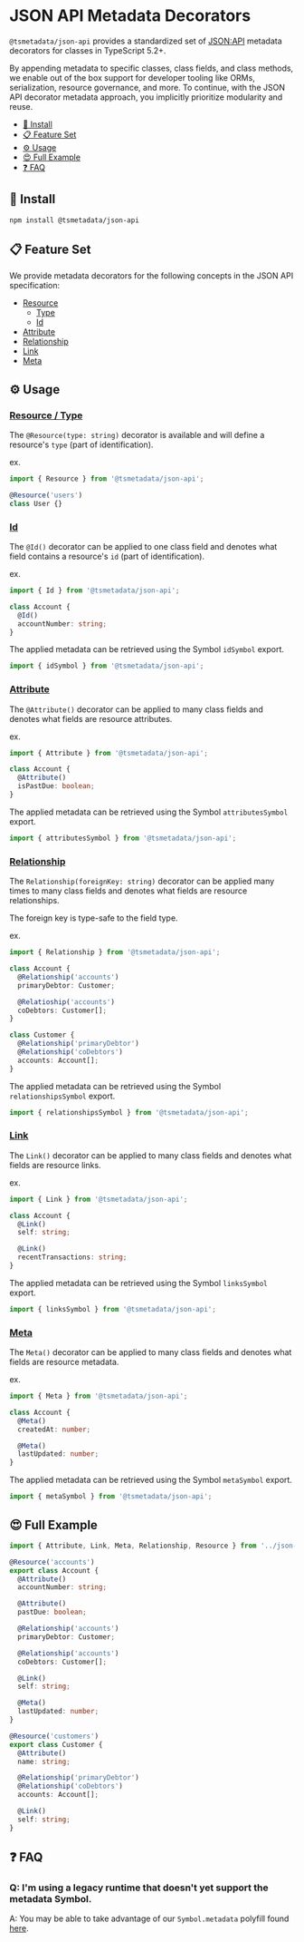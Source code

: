 # JSON API Metadata Decorators

`@tsmetadata/json-api` provides a standardized set of [JSON:API](https://jsonapi.org/) metadata decorators for classes in TypeScript 5.2+.

By appending metadata to specific classes, class fields, and class methods, we enable out of the box support for developer tooling like ORMs, serialization, resource governance, and more. To continue, with the JSON API decorator metadata approach, you implicitly prioritize modularity and reuse.

- [🌱 Install](#-install)
- [📋 Feature Set](#-feature-set)
- [⚙️ Usage](#️-usage)
- [😍 Full Example](#-full-example)
- [❓ FAQ](#-faq)

## 🌱 Install
```bash
npm install @tsmetadata/json-api
```

## 📋 Feature Set
We provide metadata decorators for the following concepts in the JSON API specification:
- [Resource](#resource--type)
  - [Type](#resource--type)
  - [Id](#id)
- [Attribute](#attribute)
- [Relationship](#relationship)
- [Link](#link)
- [Meta](#meta)

## ⚙️ Usage
### [Resource / Type](https://jsonapi.org/format/#document-resource-objects)
The `@Resource(type: string)` decorator is available and will define a resource's `type` (part of identification).

ex.
```typescript
import { Resource } from '@tsmetadata/json-api';

@Resource('users')
class User {}
```

### [Id](https://jsonapi.org/format/#document-resource-object-identification)
The `@Id()` decorator can be applied to one class field and denotes what field contains a resource's `id` (part of identification).

ex.
```typescript
import { Id } from '@tsmetadata/json-api';

class Account {
  @Id()
  accountNumber: string;
}
```

The applied metadata can be retrieved using the Symbol `idSymbol` export.
```typescript
import { idSymbol } from '@tsmetadata/json-api';
```

### [Attribute](https://jsonapi.org/format/#document-resource-object-attributes)
The `@Attribute()` decorator can be applied to many class fields and denotes what fields are resource attributes.

ex.
```typescript
import { Attribute } from '@tsmetadata/json-api';

class Account {
  @Attribute()
  isPastDue: boolean;
}
```

The applied metadata can be retrieved using the Symbol `attributesSymbol` export.
```typescript
import { attributesSymbol } from '@tsmetadata/json-api';
```


### [Relationship](https://jsonapi.org/format/#document-resource-object-relationships)
The `Relationship(foreignKey: string)` decorator can be applied many times to many class fields and denotes what fields are resource relationships.

The foreign key is type-safe to the field type.

ex.
```typescript
import { Relationship } from '@tsmetadata/json-api';

class Account {
  @Relationship('accounts')
  primaryDebtor: Customer;

  @Relatioship('accounts')
  coDebtors: Customer[];
}

class Customer {
  @Relationship('primaryDebtor')
  @Relationship('coDebtors')
  accounts: Account[];
}
```

The applied metadata can be retrieved using the Symbol `relationshipsSymbol` export.
```typescript
import { relationshipsSymbol } from '@tsmetadata/json-api';
```

### [Link](https://jsonapi.org/format/#document-resource-object-related-resource-links)
The `Link()` decorator can be applied to many class fields and denotes what fields are resource links.

ex.
```typescript
import { Link } from '@tsmetadata/json-api';

class Account {
  @Link()
  self: string;

  @Link()
  recentTransactions: string;
}
```

The applied metadata can be retrieved using the Symbol `linksSymbol` export.
```typescript
import { linksSymbol } from '@tsmetadata/json-api';
```

### [Meta](https://jsonapi.org/format/#document-meta)
The `Meta()` decorator can be applied to many class fields and denotes what fields are resource metadata.

ex.
```typescript
import { Meta } from '@tsmetadata/json-api';

class Account {
  @Meta()
  createdAt: number;

  @Meta()
  lastUpdated: number;
}
```

The applied metadata can be retrieved using the Symbol `metaSymbol` export.
```typescript
import { metaSymbol } from '@tsmetadata/json-api';
```

## 😍 Full Example
```typescript
import { Attribute, Link, Meta, Relationship, Resource } from '../json-api'

@Resource('accounts')
export class Account {
  @Attribute()
  accountNumber: string;

  @Attribute()
  pastDue: boolean;

  @Relationship('accounts')
  primaryDebtor: Customer;

  @Relationship('accounts')
  coDebtors: Customer[];

  @Link()
  self: string;

  @Meta()
  lastUpdated: number;
}

@Resource('customers')
export class Customer {
  @Attribute()
  name: string;

  @Relationship('primaryDebtor')
  @Relationship('coDebtors')
  accounts: Account[];

  @Link()
  self: string;
}
```

## ❓ FAQ

### Q: I'm using a legacy runtime that doesn't yet support the metadata Symbol.
A: You may be able to take advantage of our `Symbol.metadata` polyfill found [here](https://github.com/tsmetadata/polyfill).
